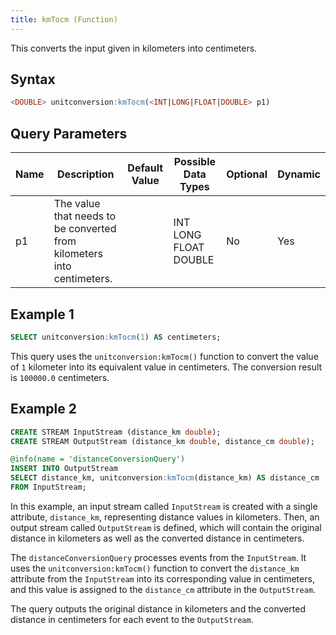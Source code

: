 ```yaml
---
title: kmTocm (Function)
---
```


This converts the input given in kilometers into centimeters.

## Syntax

```sql
<DOUBLE> unitconversion:kmTocm(<INT|LONG|FLOAT|DOUBLE> p1)
```

## Query Parameters

| Name | Description  | Default Value | Possible Data Types   | Optional | Dynamic |
|------|--------------|---------------|-----------------------|----------|---------|
| p1   | The value that needs to be converted from kilometers into centimeters. |               | INT LONG FLOAT DOUBLE | No       | Yes     |

## Example 1

```sql
SELECT unitconversion:kmTocm(1) AS centimeters;
```

This query uses the `unitconversion:kmTocm()` function to convert the value of `1` kilometer into its equivalent value in centimeters. The conversion result is `100000.0` centimeters.

## Example 2

```sql
CREATE STREAM InputStream (distance_km double);
CREATE STREAM OutputStream (distance_km double, distance_cm double);

@info(name = 'distanceConversionQuery')
INSERT INTO OutputStream
SELECT distance_km, unitconversion:kmTocm(distance_km) AS distance_cm
FROM InputStream;
```

In this example, an input stream called `InputStream` is created with a single attribute, `distance_km`, representing distance values in kilometers. Then, an output stream called `OutputStream` is defined, which will contain the original distance in kilometers as well as the converted distance in centimeters.

The `distanceConversionQuery` processes events from the `InputStream`. It uses the `unitconversion:kmTocm()` function to convert the `distance_km` attribute from the `InputStream` into its corresponding value in centimeters, and this value is assigned to the `distance_cm` attribute in the `OutputStream`.

The query outputs the original distance in kilometers and the converted distance in centimeters for each event to the `OutputStream`.
